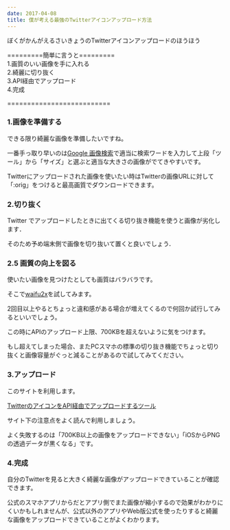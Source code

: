 ```yaml
---
date: 2017-04-08
title: 僕が考える最強のTwitterアイコンアップロード方法
---
```


ぼくがかんがえるさいきょうのTwitterアイコンアップロードのほうほう

<!--more-->

=========簡単に言うと=========  
1.画質のいい画像を手に入れる  
2.綺麗に切り抜く  
3.API経由でアップロード  
4.完成

==========================


### 1.画像を準備する
できる限り綺麗な画像を準備したいですね。  

一番手っ取り早いのは[Google 画像検索](https://images.google.com/)で適当に検索ワードを入力して上段「ツール」から「サイズ」と選ぶと適当な大きさの画像がでてきやすいです。  


Twitterにアップロードされた画像を使いたい時はTwitterの画像URLに対して「:orig」をつけると最高画質でダウンロードできます。

### 2.切り抜く

Twitter でアップロードしたときに出てくる切り抜き機能を使うと画像が劣化します．

そのため予め端末側で画像を切り抜いて置くと良いでしょう．

### 2.5 画質の向上を図る

使いたい画像を見つけたとしても画質はバラバラです。

そこで[waifu2x](http://waifu2x.udp.jp/index.ja.html)を試してみます。  

2回目以上やるとちょっと違和感がある場合が増えてくるので何回か試行してみるといいでしょう。  

この時にAPIのアップロード上限、700KBを超えないように気をつけます。  

もし超えてしまった場合、またPCスマホの標準の切り抜き機能でちょっと切り抜くと画像容量がぐっと減ることがあるので試してみてください。



### 3.アップロード

このサイトを利用します。

[TwitterのアイコンをAPI経由でアップロードするツール](https://retrorocket.biz/upico/)

サイト下の注意点をよく読んで利用しましょう。  

よく失敗するのは「700KB以上の画像をアップロードできない」「iOSからPNGの透過データが黒くなる」です。  


### 4.完成

自分のTwitterを見ると大きく綺麗な画像がアップロードできていることが確認できます。  

公式のスマホアプリからだとアプリ側でまた画像が縮小するので効果がわかりにくいかもしれませんが、公式以外のアプリやWeb版公式を使ったりすると綺麗な画像をアップロードできていることがよくわかります。
